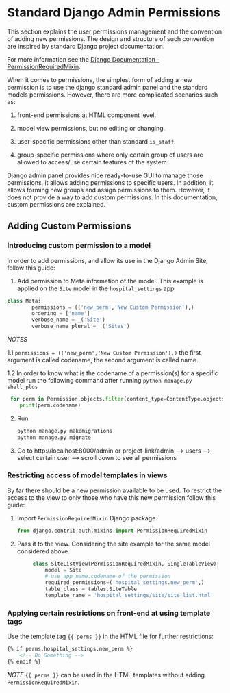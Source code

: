 # Standard Django Admin Permissions

This section explains the user permissions management and the convention of adding new permissions. The design and structure of such convention are inspired by standard Django project documentation.


For more information see the [Django Documentation - PermissionRequiredMixin]( https://docs.djangoproject.com/en/4.1/topics/auth/default/#:~:text=The%20PermissionRequiredMixin%20mixin%C2%B6).

When it comes to permissions, the simplest form of adding a new permission is to use the django standard admin panel and the standard models permissions. However, there are more complicated scenarios such as:

1. front-end permissions at HTML component level.

2. model view permissions, but no editing or changing.

3. user-specific permissions other than standard `is_staff`.

4. group-specific permissions where only certain group of users are allowed to access/use certain features of the system.


Django admin panel provides nice ready-to-use GUI to manage those permissions, it allows adding permissions to specific users. In addition, it allows forming new groups and assign permissions to them. However, it does not provide a way to add custom permissions. In this documentation, custom permissions are explained.

## Adding Custom Permissions

### Introducing custom permission to a model
In order to add permissions, and allow its use in the Django Admin Site, follow this guide:

1. Add permission to Meta information of the model. This example is applied on the `Site` model in the `hospital_settings` app

```python
class Meta:
        permissions = (('new_perm','New Custom Permission'),)
        ordering = ['name']
        verbose_name = _('Site')
        verbose_name_plural = _('Sites')
```
*NOTES*

1.1 `permissions = (('new_perm','New Custom Permission'),)`
        the first argument is called codename, the second argument is called name. 

1.2 In order to know what is the codename of a permission(s) for a specific model run the following command after running
        `python manage.py shell_plus`
```python
 for perm in Permission.objects.filter(content_type=ContentType.objects.get_for_model(Site))
    print(perm.codename)
```
2. Run
   ```python
   python manage.py makemigrations
   python manage.py migrate
   ```
3. Go to http://localhost:8000/admin or project-link/admin --> users --> select certain user --> scroll down to see all permissions

### Restricting access of model templates in views

By far there should be a new permission available to be used. To restrict the access to the view to only those who have this new permission follow this guide:

1. Import `PermissionRequiredMixin` Django package.

   ```python
   from django.contrib.auth.mixins import PermissionRequiredMixin
   ```
2. Pass it to the view. Considering the site example for the same model considered above.
   ```python
        class SiteListView(PermissionRequiredMixin, SingleTableView):
            model = Site
            # use app_name.codename of the permission
            required_permissions=('hospital_settings.new_perm',)
            table_class = tables.SiteTable
            template_name = 'hospital_settings/site/site_list.html'
   ```

### Applying certain restrictions on front-end at using template tags

Use the template tag `{{ perms }}` in the HTML file for further restrictions:
```html
{% if perms.hospital_settings.new_perm %}
    <!-- Do Something -->
{% endif %}
```
*NOTE* `{{ perms }}` can be used in the HTML templates without adding `PermissionRequiredMixin`.
